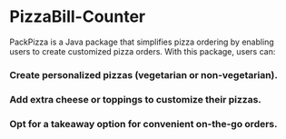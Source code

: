 # PizzaBill-Counter
PackPizza is a Java package that simplifies pizza ordering by enabling users to create customized pizza orders. With this package, users can:

### Create personalized pizzas (vegetarian or non-vegetarian).
### Add extra cheese or toppings to customize their pizzas.
### Opt for a takeaway option for convenient on-the-go orders.
